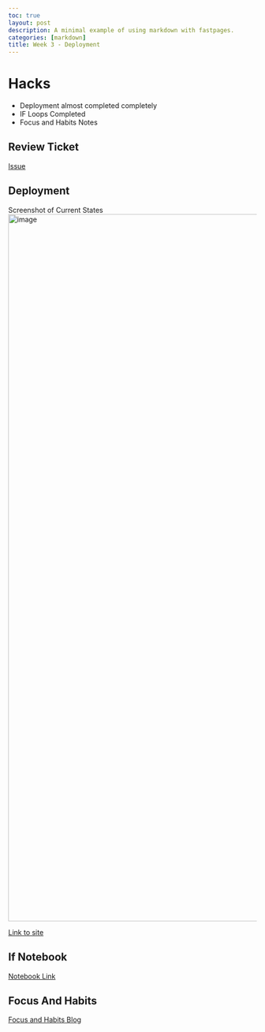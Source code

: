 ```yaml
---
toc: true
layout: post
description: A minimal example of using markdown with fastpages.
categories: [markdown]
title: Week 3 - Deployment
---
```


# Hacks
- Deployment almost completed completely
- IF Loops Completed
- Focus and Habits Notes

## Review Ticket
[Issue](https://github.com/SanjayB06/tri1fastpages/issues/5)

## Deployment 
Screenshot of Current States
<img width="1435" alt="image" src="https://user-images.githubusercontent.com/70538669/189967664-c54a65c3-dfc7-4966-893c-28803d3fd95d.png">

[Link to site](http://sanjaycsa.tk/)

## If Notebook

[Notebook Link](https://sanjayb06.github.io/tri1fastpages/2022/09/09/Java-If-Notebook.html)

## Focus And Habits

[Focus and Habits Blog](https://sanjayb06.github.io/tri1fastpages/markdown/2022/11/09/Focus-and-Habits.html)

